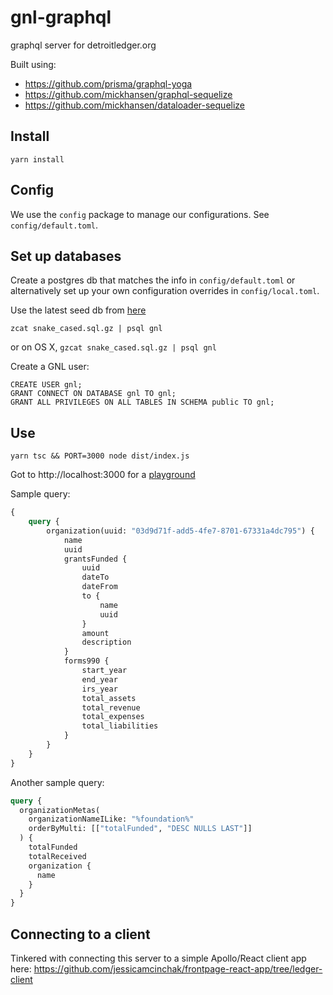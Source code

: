 # gnl-graphql
graphql server for detroitledger.org

Built using:

* https://github.com/prisma/graphql-yoga
* https://github.com/mickhansen/graphql-sequelize
* https://github.com/mickhansen/dataloader-sequelize

## Install

`yarn install`

## Config

We use the `config` package to manage our configurations. See `config/default.toml`.

## Set up databases

Create a postgres db that matches the info in `config/default.toml` or alternatively set up your
own configuration overrides in `config/local.toml`.

Use the latest seed db from [here](https://drive.google.com/open?id=1QdYUUWB7CEtRknPqL5Ku_89PvKEYKLIn)

```
zcat snake_cased.sql.gz | psql gnl
```

or on OS X, `gzcat snake_cased.sql.gz | psql gnl`

Create a GNL user:

```
CREATE USER gnl;
GRANT CONNECT ON DATABASE gnl TO gnl;
GRANT ALL PRIVILEGES ON ALL TABLES IN SCHEMA public TO gnl;
```

## Use
`yarn tsc && PORT=3000 node dist/index.js`

Got to http://localhost:3000 for a [playground](https://github.com/prisma/graphql-playground)

Sample query:
```graphql
{
	query {
		organization(uuid: "03d9d71f-add5-4fe7-8701-67331a4dc795") {
			name
			uuid
			grantsFunded {
				uuid
				dateTo
				dateFrom
				to {
					name
					uuid
				}
				amount
				description
			}
			forms990 {
				start_year
				end_year
				irs_year
				total_assets
				total_revenue
				total_expenses
				total_liabilities
			}
		}
	}
}
```

Another sample query:
```graphql
query {
  organizationMetas(
    organizationNameILike: "%foundation%"
    orderByMulti: [["totalFunded", "DESC NULLS LAST"]]
  ) {
    totalFunded
    totalReceived
    organization {
      name
    }
  }
}
```

## Connecting to a client

Tinkered with connecting this server to a simple Apollo/React client app here: https://github.com/jessicamcinchak/frontpage-react-app/tree/ledger-client
